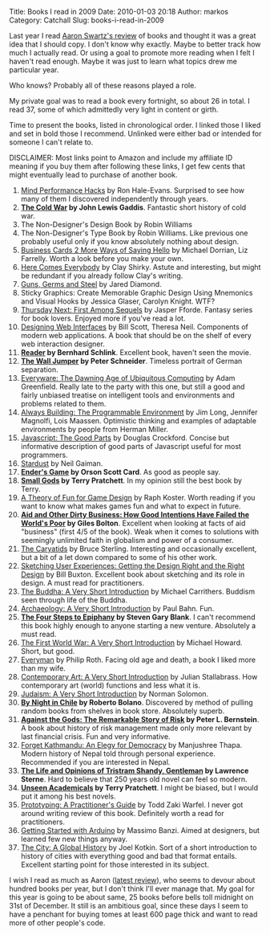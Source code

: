 Title: Books I read in 2009
Date: 2010-01-03 20:18
Author: markos
Category: Catchall
Slug: books-i-read-in-2009

Last year I read [Aaron Swartz's
review](http://www.aaronsw.com/weblog/2008books "Last year's review") of
books and thought it was a great idea that I should copy. I don't know
why exactly. Maybe to better track how much I actually read. Or using a
goal to promote more reading when I felt I haven't read enough. Maybe it
was just to learn what topics drew me particular year.

Who knows? Probably all of these reasons played a role.

My private goal was to read a book every fortnight, so about 26 in
total. I read 37, some of which admittedly very light in content or
girth.

Time to present the books, listed in chronological order. I linked those
I liked and set in bold those I recommend. Unlinked were either bad or
intended for someone I can't relate to.

DISCLAIMER: Most links point to Amazon and include my affiliate ID
meaning if you buy them after following these links, I get few cents
that might eventually lead to purchase of another book.

1.  [Mind Performance Hacks](http://oreilly.com/catalog/9780596101534/)
    by Ron Hale-Evans. Surprised to see how many of them I discovered
    independently through years.
2.  **[The Cold
    War](http://www.amazon.com/gp/product/1594200629?ie=UTF8&tag=devel-20&linkCode=as2&camp=1789&creative=390957&creativeASIN=1594200629)
    by John Lewis Gaddis**. Fantastic short history of cold war.
3.  The Non-Designer's Design Book by Robin Williams
4.  The Non-Designer's Type Book by Robin Williams. Like previous one
    probably useful only if you know absolutely nothing about design.
5.  [Business Cards 2 More Ways of Saying
    Hello](http://www.amazon.com/gp/product/1856694771?ie=UTF8&tag=devel-20&linkCode=as2&camp=1789&creative=390957&creativeASIN=1856694771)
    by Michael Dorrian, Liz Farrelly. Worth a look before you make your
    own.
6.  [Here Comes
    Everybody](http://www.amazon.com/gp/product/0143114948?ie=UTF8&tag=devel-20&linkCode=as2&camp=1789&creative=390957&creativeASIN=0143114948)
    by Clay Shirky. Astute and interesting, but might be redundant if
    you already follow Clay's writing.
7.  [Guns, Germs and
    Steel](http://www.amazon.com/gp/product/0393317552?ie=UTF8&tag=devel-20&linkCode=as2&camp=1789&creative=390957&creativeASIN=0393317552)
    by Jared Diamond.
8.  Sticky Graphics: Create Memorable Graphic Design Using Mnemonics and
    Visual Hooks by Jessica Glaser, Carolyn Knight. WTF?
9.  [Thursday Next: First Among
    Sequels](http://www.amazon.com/gp/product/0670038717?ie=UTF8&tag=devel-20&linkCode=as2&camp=1789&creative=390957&creativeASIN=0670038717)
    by Jasper Fforde. Fantasy series for book lovers. Enjoyed more if
    you've read a lot.
10. [Designing Web
    Interfaces](http://www.amazon.com/gp/product/0596516258?ie=UTF8&tag=devel-20&linkCode=as2&camp=1789&creative=390957&creativeASIN=0596516258)
    by Bill Scott, Theresa Neil. Components of modern web applications.
    A book that should be on the shelf of every web interaction
    designer.
11. **[Reader](http://www.amazon.com/gp/product/0307454894?ie=UTF8&tag=devel-20&linkCode=as2&camp=1789&creative=390957&creativeASIN=0307454894)
    by Bernhard Schlink**. Excellent book, haven't seen the movie.
12. **[The Wall
    Jumper](http://www.amazon.com/gp/product/0226739414?ie=UTF8&tag=devel-20&linkCode=as2&camp=1789&creative=390957&creativeASIN=0226739414)
    by Peter Schneider**. Timeless portrait of German separation.
13. [Everyware: The Dawning Age of Ubiquitous
    Computing](http://www.amazon.com/gp/product/0321384016?ie=UTF8&tag=devel-20&linkCode=as2&camp=1789&creative=390957&creativeASIN=0321384016)
    by Adam Greenfield. Really late to the party with this one, but
    still a good and fairly unbiased treatise on intelligent tools and
    environments and problems related to them.
14. [Always Building: The Programmable
    Environment](http://www.hermanmiller.com/AlwaysBuilding/) by Jim
    Long, Jennifer Magnolfi, Lois Maassen. Optimistic thinking and
    examples of adaptable environments by people from Herman Miller.
15. [Javascript: The Good
    Parts](http://www.amazon.com/gp/product/0596517742?ie=UTF8&tag=devel-20&linkCode=as2&camp=1789&creative=390957&creativeASIN=0596517742)
    by Douglas Crockford. Concise but informative description of good
    parts of Javascript useful for most programmers.
16. [Stardust](http://www.amazon.com/gp/product/0060934719?ie=UTF8&tag=devel-20&linkCode=as2&camp=1789&creative=390957&creativeASIN=0060934719)
    by Neil Gaiman.
17. **[Ender's
    Game](http://www.amazon.com/gp/product/0812550706?ie=UTF8&tag=devel-20&linkCode=as2&camp=1789&creative=390957&creativeASIN=0812550706)
    by Orson Scott Card**. As good as people say.
18. **[Small
    Gods](http://www.amazon.com/gp/product/0061092177?ie=UTF8&tag=devel-20&linkCode=as2&camp=1789&creative=390957&creativeASIN=0061092177)
    by Terry Pratchett**. In my opinion still the best book by Terry.
19. [A Theory of Fun for Game
    Design](http://www.amazon.com/gp/product/1932111972?ie=UTF8&tag=devel-20&linkCode=as2&camp=1789&creative=390957&creativeASIN=1932111972)
    by Raph Koster. Worth reading if you want to know what makes games
    fun and what to expect in future.
20. **[Aid and Other Dirty Business: How Good Intentions Have Failed the
    World's
    Poor](http://www.amazon.com/gp/product/0091914353?ie=UTF8&tag=devel-20&linkCode=as2&camp=1789&creative=390957&creativeASIN=0091914353)
    by Giles Bolton**. Excellent when looking at facts of aid "business"
    (first 4/5 of the book). Weak when it comes to solutions with
    seemingly unlimited faith in globalism and power of a consumer.
21. [The
    Caryatids](http://www.amazon.com/gp/product/0345460626?ie=UTF8&tag=devel-20&linkCode=as2&camp=1789&creative=390957&creativeASIN=0345460626)
    by Bruce Sterling. Interesting and occasionally excellent, but a bit
    of a let down compared to some of his other work.
22. [Sketching User Experiences: Getting the Design Right and the Right
    Design](http://www.amazon.com/gp/product/0123740371?ie=UTF8&tag=devel-20&linkCode=as2&camp=1789&creative=390957&creativeASIN=0123740371)
    by Bill Buxton. Excellent book about sketching and its role in
    design. A must read for practitioners.
23. [The Buddha: A Very Short
    Introduction](http://www.amazon.com/gp/product/0192854534?ie=UTF8&tag=devel-20&linkCode=as2&camp=1789&creative=390957&creativeASIN=0192854534)
    by Michael Carrithers. Buddism seen through life of the Buddha.
24. [Archaeology: A Very Short
    Introduction](http://www.amazon.com/gp/product/0192853791?ie=UTF8&tag=devel-20&linkCode=as2&camp=1789&creative=390957&creativeASIN=0192853791)
    by Paul Bahn. Fun.
25. **[The Four Steps to
    Epiphany](http://www.amazon.com/gp/product/0976470705?ie=UTF8&tag=devel-20&linkCode=as2&camp=1789&creative=390957&creativeASIN=0976470705)
    by Steven Gary Blank**. I can't recommend this book highly enough to
    anyone starting a new venture. Absolutely a must read.
26. [The First World War: A Very Short
    Introduction](http://www.amazon.com/gp/product/0199205590?ie=UTF8&tag=devel-20&linkCode=as2&camp=1789&creative=390957&creativeASIN=0199205590)
    by Michael Howard. Short, but good.
27. [Everyman](http://www.amazon.com/Everyman-Philip-Roth/dp/061873516X)
    by Philip Roth. Facing old age and death, a book I liked more than
    my wife.
28. [Contemporary Art: A Very Short
    Introduction](http://www.amazon.com/gp/product/0192806467?ie=UTF8&tag=devel-20&linkCode=as2&camp=1789&creative=390957&creativeASIN=0192806467)
    by Julian Stallabrass. How contemporary art (world) functions and
    less what it is.
29. [Judaism: A Very Short
    Introduction](http://www.amazon.com/gp/product/0192853902?ie=UTF8&tag=devel-20&linkCode=as2&camp=1789&creative=390957&creativeASIN=0192853902)
    by Norman Solomon.
30. **[By Night in
    Chile](http://www.amazon.com/gp/product/0811215474?ie=UTF8&tag=devel-20&linkCode=as2&camp=1789&creative=390957&creativeASIN=0811215474)
    by Roberto Bolano**. Discovered by method of pulling random books
    from shelves in book store. Absolutely superb.
31. **[Against the Gods: The Remarkable Story of
    Risk](http://www.amazon.com/gp/product/0471295639?ie=UTF8&tag=devel-20&linkCode=as2&camp=1789&creative=390957&creativeASIN=0471295639)
    by Peter L. Bernstein**. A book about history of risk management
    made only more relevant by last financial crisis. Fun and very
    informative.
32. [Forget Kathmandu: An Elegy for
    Democracy](http://www.amazon.com/gp/product/0670058122?ie=UTF8&tag=devel-20&linkCode=as2&camp=1789&creative=390957&creativeASIN=0670058122)
    by Manjushree Thapa. Modern history of Nepal told through personal
    experience. Recommended if you are interested in Nepal.
33. **[The Life and Opinions of Tristram Shandy,
    Gentleman](http://www.amazon.com/gp/product/0140435050?ie=UTF8&tag=devel-20&linkCode=as2&camp=1789&creative=390957&creativeASIN=0140435050)
    by Lawrence Sterne**. Hard to believe that 250 years old novel can
    feel so modern.
34. **[Unseen
    Academicals](http://www.amazon.com/gp/product/0061161705?ie=UTF8&tag=devel-20&linkCode=as2&camp=1789&creative=390957&creativeASIN=0061161705)
    by Terry Pratchett**. I might be biased, but I would put it among
    his best novels.
35. [Prototyping: A Practitioner's
    Guide](http://www.rosenfeldmedia.com/books/prototyping/) by Todd
    Zaki Warfel. I never got around writing review of this book.
    Definitely worth a read for practitioners.
36. [Getting Started with
    Arduino](http://www.amazon.com/gp/product/0596155514?ie=UTF8&tag=devel-20&linkCode=as2&camp=1789&creative=390957&creativeASIN=0596155514)
    by Massimo Banzi. Aimed at designers, but learned few new things
    anyway.
37. [The City: A Global
    History](http://www.amazon.com/gp/product/0679603360?ie=UTF8&tag=devel-20&linkCode=as2&camp=1789&creative=390957&creativeASIN=0679603360)
    by Joel Kotkin. Sort of a short introduction to history of cities
    with everything good and bad that format entails. Excellent starting
    point for those interested in its subject.

I wish I read as much as Aaron ([latest
review](http://www.aaronsw.com/weblog/books2009)), who seems to devour
about hundred books per year, but I don't think I'll ever manage that.
My goal for this year is going to be about same, 25 books before bells
toll midnight on 31st of December. It still is an ambitious goal, since
these days I seem to have a penchant for buying tomes at least 600 page
thick and want to read more of other people's code.

